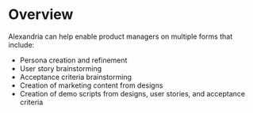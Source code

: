 # Overview

Alexandria can help enable product managers on multiple forms that include:

* Persona creation and refinement
* User story brainstorming
* Acceptance criteria brainstorming
* Creation of marketing content from designs
* Creation of demo scripts from designs, user stories, and acceptance criteria